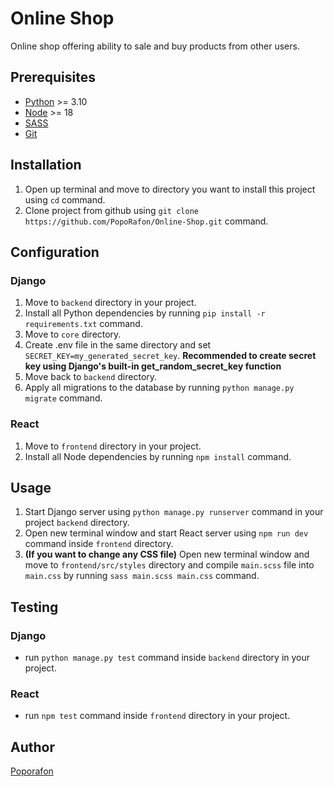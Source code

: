 # Online Shop
Online shop offering ability to sale and buy products from other users.
## Prerequisites
- [Python](https://www.python.org/downloads/) >= 3.10
- [Node](https://nodejs.org/en/download) >= 18
- [SASS](https://sass-lang.com/install/)
- [Git](https://git-scm.com/downloads)
## Installation
1. Open up terminal and move to directory you want to install this project using `cd` command.
2. Clone project from github using `git clone https://github.com/PopoRafon/Online-Shop.git` command.
## Configuration
### Django
1. Move to `backend` directory in your project.
2. Install all Python dependencies by running `pip install -r requirements.txt` command.
3. Move to `core` directory.
4. Create .env file in the same directory and set `SECRET_KEY=my_generated_secret_key`. **Recommended to create secret key using Django's built-in get_random_secret_key function**
5. Move back to `backend` directory.
6. Apply all migrations to the database by running `python manage.py migrate` command.
### React
1. Move to `frontend` directory in your project.
2. Install all Node dependencies by running `npm install` command.
## Usage
1. Start Django server using `python manage.py runserver` command in your project `backend` directory.
2. Open new terminal window and start React server using `npm run dev` command inside `frontend` directory.
3. **(If you want to change any CSS file)** Open new terminal window and move to `frontend/src/styles` directory and compile `main.scss` file into `main.css` by running `sass main.scss main.css` command.
## Testing
### Django
- run `python manage.py test` command inside `backend` directory in your project.
### React
- run `npm test` command inside `frontend` directory in your project.
## Author
[Poporafon](https://github.com/PopoRafon)